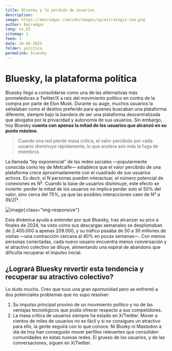 ```yaml
---
title: Bluesky y la pérdida de usuarios
description: 
image: https://emirodgar.com/cdn/images/og/estrategia-seo.png
author: Emirodgar
lang: es_ES
sitemap: 1
feed: 1
date: 26-05-2025
folder: politica
permalink: bluesky
---
```


# Bluesky, la plataforma política

Bluesky llegó a consolidarse como una de las alternativas más prometedoras a Twitter/X a raíz del movimiento político en contra de la compra por parte de Elon Musk. Durante su auge, muchos usuarios la señalaban como el destino preferido para quienes buscaban una plataforma diferente, siempre bajo la bandera de ser una plataforma descentralizada que abogaba por la privacidad y autonomía de sus usuarios. Sin embargo, hoy Bluesky **cuenta con apenas la mitad de los usuarios que alcanzó en su punto máximo**.

> Cuando una red pierde masa crítica, el valor percibido por cada usuario disminuye rápidamente, lo que acelera aún más la fuga de miembros

La llamada “ley exponencial” de las redes sociales —popularmente conocida como ley de Metcalfe— establece que el valor percibido de una plataforma crece aproximadamente con el cuadrado de sus usuarios activos. Es decir, si N personas pueden interactuar, el número potencial de conexiones es N². Cuando la base de usuarios disminuye, este efecto se invierte: perder la mitad de los usuarios no implica perder solo el 50% del valor, sino cerca del 75%, ya que las posibles interacciones caen de N² a (N/2)².

![image](https://github.com/user-attachments/assets/00f53c3f-de14-43b6-b77f-1a901110b337){:class="img-responsive"}

Esta dinámica ayuda a entender por qué Bluesky, tras alcanzar su pico a finales de 2024, ha visto cómo sus descargas semanales se desplomaban de 2.400.000 a apenas 209.000, y su tráfico pasaba de 50 a 30 millones de visitas —una contracción cercana al 40% en pocas semanas—. Con menos personas conectadas, cada nuevo usuario encuentra menos conversación y el atractivo colectivo se diluye, alimentando una espiral de abandono que dificulta recuperar el impulso inicial.

## ¿Logrará Bluesky revertir esta tendencia y recuperar su atractivo colectivo?

Lo dudo mucho. Creo que tuvo una gran oportunidad pero se enfrentó a dos potenciales problemas que no supo resolver:

1. Su impulso principal provino de un movimiento político y no de las ventajas tecnológicos que podía ofrecer respecto a sus competidores.
2. La masa crítica de usuarios siempre ha estado en X/Twitter. Mover a cientos de miles de usuarios no es fácil y si no consigues un atractivo para ello, la gente seguirá con lo que conoce. Ni Blusky ni Mastodon a día de hoy han conseguido mover perfiles relevantes que consoliden comunidades en estas nuevas redes. El grueso de los usuarios, y de las conversaciones, siguen en X/Twitter.


